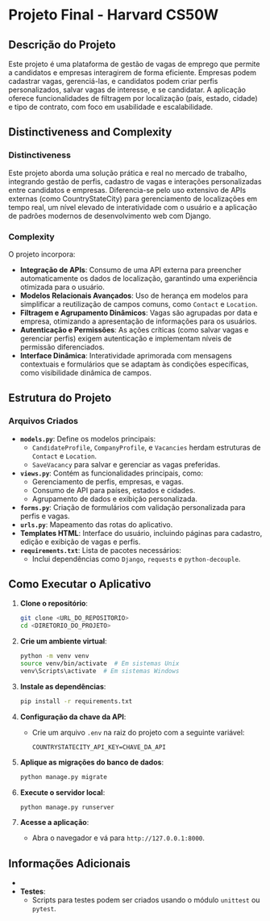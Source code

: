 
# Projeto Final - Harvard CS50W

## **Descrição do Projeto**

Este projeto é uma plataforma de gestão de vagas de emprego que permite a candidatos e empresas interagirem de forma eficiente. Empresas podem cadastrar vagas, gerenciá-las, e candidatos podem criar perfis personalizados, salvar vagas de interesse, e se candidatar. A aplicação oferece funcionalidades de filtragem por localização (país, estado, cidade) e tipo de contrato, com foco em usabilidade e escalabilidade.

## **Distinctiveness and Complexity**

### **Distinctiveness**
Este projeto aborda uma solução prática e real no mercado de trabalho, integrando gestão de perfis, cadastro de vagas e interações personalizadas entre candidatos e empresas. Diferencia-se pelo uso extensivo de APIs externas (como CountryStateCity) para gerenciamento de localizações em tempo real, um nível elevado de interatividade com o usuário e a aplicação de padrões modernos de desenvolvimento web com Django.

### **Complexity**
O projeto incorpora:
- **Integração de APIs**: Consumo de uma API externa para preencher automaticamente os dados de localização, garantindo uma experiência otimizada para o usuário.
- **Modelos Relacionais Avançados**: Uso de herança em modelos para simplificar a reutilização de campos comuns, como `Contact` e `Location`.
- **Filtragem e Agrupamento Dinâmicos**: Vagas são agrupadas por data e empresa, otimizando a apresentação de informações para os usuários.
- **Autenticação e Permissões**: As ações críticas (como salvar vagas e gerenciar perfis) exigem autenticação e implementam níveis de permissão diferenciados.
- **Interface Dinâmica**: Interatividade aprimorada com mensagens contextuais e formulários que se adaptam às condições específicas, como visibilidade dinâmica de campos.

## **Estrutura do Projeto**

### **Arquivos Criados**
- **`models.py`**: Define os modelos principais:
  - `CandidateProfile`, `CompanyProfile`, e `Vacancies` herdam estruturas de `Contact` e `Location`.
  - `SaveVacancy` para salvar e gerenciar as vagas preferidas.
- **`views.py`**: Contém as funcionalidades principais, como:
  - Gerenciamento de perfis, empresas, e vagas.
  - Consumo de API para países, estados e cidades.
  - Agrupamento de dados e exibição personalizada.
- **`forms.py`**: Criação de formulários com validação personalizada para perfis e vagas.
- **`urls.py`**: Mapeamento das rotas do aplicativo.
- **Templates HTML**: Interface do usuário, incluindo páginas para cadastro, edição e exibição de vagas e perfis.
- **`requirements.txt`**: Lista de pacotes necessários:
  - Inclui dependências como `Django`, `requests` e `python-decouple`.

## **Como Executar o Aplicativo**

1. **Clone o repositório**:
   ```bash
   git clone <URL_DO_REPOSITORIO>
   cd <DIRETORIO_DO_PROJETO>
   ```

2. **Crie um ambiente virtual**:
   ```bash
   python -m venv venv
   source venv/bin/activate  # Em sistemas Unix
   venv\Scripts\activate  # Em sistemas Windows
   ```

3. **Instale as dependências**:
   ```bash
   pip install -r requirements.txt
   ```

4. **Configuração da chave da API**:
   - Crie um arquivo `.env` na raiz do projeto com a seguinte variável:
     ```
     COUNTRYSTATECITY_API_KEY=CHAVE_DA_API
     ```

5. **Aplique as migrações do banco de dados**:
   ```bash
   python manage.py migrate
   ```

6. **Execute o servidor local**:
   ```bash
   python manage.py runserver
   ```

7. **Acesse a aplicação**:
   - Abra o navegador e vá para `http://127.0.0.1:8000`.

## **Informações Adicionais**
- 
- **Testes**:
  - Scripts para testes podem ser criados usando o módulo `unittest` ou `pytest`.

